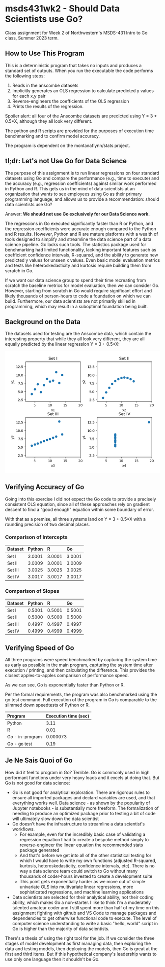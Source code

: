 # msds431wk2 - Should Data Scientists use Go?

Class assignment for Week 2 of Northwestern's MSDS-431 Intro to Go class, Summer 2023 term.

## How to Use This Program

This is a deterministic program that takes no inputs and produces a standard set of outputs.  When you run the executable the code performs the following steps:

1. Reads in the anscombe datasets
2. Implicitly generates an OLS regression to calculate predicted y values for each x,y pair
3. Reverse-engineers the coefficients of the OLS regression
4. Prints the results of the regression.

Spoiler alert: all four of the Anscombe datasets are predicted using Y = 3 + 0.5*X, although they all look very different.

The python and R scripts are provided for the purposes of execution time benchmarking and to confirm model accuracy.

The program is dependent on the montanaflynn/stats project.

## tl;dr: Let's not Use Go for Data Science

The purpose of this assignment is to run linear regressions on four standard datasets using Go and compare the performance (e.g., time to execute) and the accuracy (e.g., regression coefficients) against similar work performed in Python and R.  This gets us in the mind of data scientists at an organization that wants to see employees using Go as their primary programming language, and allows us to provide a recommendation: should data scientists use Go?

Answer: **We should not use Go exclusively for our Data Science work.**

The regressions in Go executed significantly faster than R or Python, and the regression coefficients were accurate enough compared to the Python and R results. However, Python and R are mature platforms with a wealth of tools designed to simplify and streamline the data science part of a data science pipeline. Go lacks such tools. The statistics package used for benchmarking had limited functionality, lacking important features such as coefficient confidence intervals, R-squared, and the ability to generate new predicted y values for unseen x values. Even basic model evaluation metrics and tests like heteroskedasticity and kurtosis require building them from scratch in Go.

If we want our data science group to spend their time recreating from scratch the baseline metrics for model evaluation, then we can consider Go. However, starting from scratch in Go would require significant effort and likely thousands of person-hours to code a foundation on which we can build. Furthermore, our data scientists are not primarily skilled in programming, which may result in a suboptimal foundation being built.

## Background on the Data

The datasets used for testing are the Anscombe data, which contain the interesting property that while they all look very different, they are all equally predicted by the linear regression Y = 3 + 0.5*X:

![anscombe](/img/fig_anscombe.png)

## Verifying Accuracy of Go

Going into this exercise I did not expect the Go code to provide a precisely consistent OLS equation, since all of these approaches rely on gradient descent to find a "good enough" equation within some boundary of error.

With that as a premise, all three systems land on Y = 3 + 0.5*X with a rounding precision of two decimal places.

### Comparison of Intercepts

|Dataset|Python|R|Go|
|:----|:----|:----|:----|
|Set I|3.0001|3.0001|3.0001|
|Set II|3.0009|3.0001|3.0009|
|Set III|3.0025|3.0025|3.0025|
|Set IV|3.0017|3.0017|3.0017|

### Comparison of Slopes

|Dataset|Python|R|Go|
|:----|:----|:----|:----|
|Set I|0.5001|0.5001|0.5001|
|Set II|0.5000|0.5000|0.5000|
|Set III|0.4997|0.4997|0.4997|
|Set IV|0.4999|0.4999|0.4999|

## Verifying Speed of Go

All three programs were speed benchmarked by capturing the system time as early as possible in the main program, capturing the system time after execution / printing, and then calculating the difference.  This provides the closest apples-to-apples comparison of performance speed.

As we can see, Go is exponentially faster than Python or R.

Per the formal requirements, the program was also benchmarked using the go test command.  Full execution of the program in Go is comparable to the slimmed down speedtests of Python or R.

|Program|Execution time (sec)|
|:----|:----|
|Python|3.11|
|R|0.01|
|Go - in-program|0.000073|
|Go - go test| 0.19

## Je Ne Sais Quoi of Go

How did it feel to program in Go?  Terrible.  Go is commonly used in high performant functions under very heavy loads and it excels at doing that.  But Go is not good for data science:
* Go is not good for analytical exploration.  There are rigorous rules to ensure all imported packages and declard variables are used, and that everything works well.  Data science - as shown by the popularity of Jupyter notebooks - is substantially more freeform.  The formalization of needing to produce an optimized package prior to testing a bit of code will ultimately slow down the data scientist
* Go doesn't have the infrastructure to streamline a data scientist's workflows.  
    * For example, even for the incredibly basic case of validating a regression equation I had to create a bespoke method simply to reverse-engineer the linear equation the recommended stats package generated
    * And that's before we get into all of the other statistical testing for which I would have to write my own functions (adjusted R-squared, kurtosis, heteroskedasticity, confidence intervals, etc).  There is no way a data science team could switch to Go without many thousands of coder-hours invested to create a development suite
    * This point gets exponentially harder as we move out of simple univariate OLS into multivariate linear regressions, more sophisticated regressions, and machine learning applications
* Data scientists are selected for their analytical ability, not their coding ability, which makes Go a non-starter.  I like to think I'm a moderately talented amateur coder and I still spent more than half of my time on this assignment fighting with github and VS Code to manage packages and dependencies to get otherwise functional code to execute.  The level of computer science understanding to write a basic "hello, world" script in Go is higher than the majority of data scientists.

There's a thesis of using the right tool for the job.  If we consider the three stages of model development as first managing data, then exploring the data and testing models, then deploying the models, then Go is great at the first and third items.  But if this hypothetical company's leadership wants to use only one language then it shouldn't be Go.
